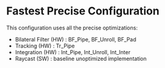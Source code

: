 # Fastest Precise Configuration

This configuration uses all the precise optimizations:

* Bilateral Filter (HW) :  BF_Pipe, BF_Unroll, BF_Pad
* Tracking (HW)			    :  Tr_Pipe
* Integration (HW)      :  Int_Pipe, Int_Unroll, Int_Inter
* Raycast (SW)          :  baseline unoptimized implementation
